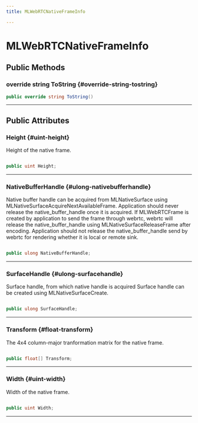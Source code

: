 ```yaml
---
title: MLWebRTCNativeFrameInfo

---
```


# MLWebRTCNativeFrameInfo










## Public Methods

### override string ToString {#override-string-tostring}

```csharp
public override string ToString()
```






-----------

## Public Attributes

### Height {#uint-height}

Height of the native frame. 

```csharp

public uint Height;

```






-----------

### NativeBufferHandle {#ulong-nativebufferhandle}

Native buffer handle can be acquired from MLNativeSurface using MLNativeSurfaceAcquireNextAvailableFrame. Application should never release the native&#95;buffer&#95;handle once it is acquired. If MLWebRTCFrame is created by application to send the frame through webrtc, webrtc will release the native&#95;buffer&#95;handle using MLNativeSurfaceReleaseFrame after encoding. Application should not release the native&#95;buffer&#95;handle send by webrtc for rendering whether it is local or remote sink. 

```csharp

public ulong NativeBufferHandle;

```






-----------

### SurfaceHandle {#ulong-surfacehandle}

Surface handle, from which native handle is acquired Surface handle can be created using MLNativeSurfaceCreate. 

```csharp

public ulong SurfaceHandle;

```






-----------

### Transform {#float-transform}

The 4x4 column-major tranformation matrix for the native frame. 

```csharp

public float[] Transform;

```






-----------

### Width {#uint-width}

Width of the native frame. 

```csharp

public uint Width;

```






-----------

